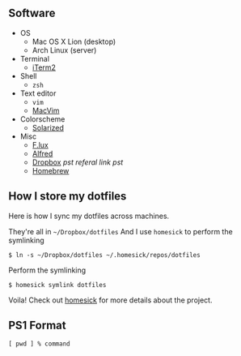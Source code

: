 ## Software
* OS
  - Mac OS X Lion (desktop)
  - Arch Linux (server)
* Terminal
  - [iTerm2](http://www.iterm2.com/)
* Shell
  - `zsh`
* Text editor
  - `vim`
  - [MacVim](/b4winckler/macvim)
* Colorscheme 
  - [Solarized](/altercation/solarized)
* Misc
  - [F.lux](http://stereopsis.com/flux/)
  - [Alfred](http://alfredapp.com)
  - [Dropbox](http://db.tt/jy1BQci) *pst referal link pst*
  - [Homebrew](/mxcl/homebrew/)

## How I store my dotfiles
Here is how I sync my dotfiles across machines.

They're all in `~/Dropbox/dotfiles`
And I use `homesick` to perform the symlinking

    $ ln -s ~/Dropbox/dotfiles ~/.homesick/repos/dotfiles

Perform the symlinking 

    $ homesick symlink dotfiles

Voila!
Check out [homesick](/technicalpickles/homesick) for more
details about the project.
	
## PS1 Format
`[ pwd ] % command`


